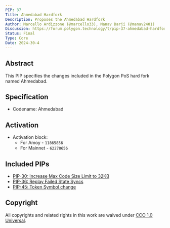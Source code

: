 ```yaml
---
PIP: 37
Title: Ahmedabad Hardfork
Description: Proposes the Ahmedabad Hardfork 
Author: Marcello Ardizzone (@marcello33), Manav Darji (@manav2401)
Discussion: https://forum.polygon.technology/t/pip-37-ahmedabad-hardfork/13885
Status: Final
Type: Core
Date: 2024-30-4
---
```

## Abstract

This PIP specifies the changes included in the Polygon PoS hard fork named Ahmedabad.

## Specification

- Codename: Ahmedabad

## Activation

- Activation block:
  * For Amoy - `11865856`
  * For Mainnet - `62278656`

## Included PIPs

  *   [PIP-30: Increase Max Code Size Limit to 32KB](https://github.com/maticnetwork/Polygon-Improvement-Proposals/blob/main/PIPs/PIP-30.md)
  *   [PIP-36: Replay Failed State Syncs](https://github.com/maticnetwork/Polygon-Improvement-Proposals/blob/main/PIPs/PIP-36.md)
  *   [PIP-45: Token Symbol change](https://github.com/maticnetwork/Polygon-Improvement-Proposals/blob/main/PIPs/PIP-45.md)

## Copyright

All copyrights and related rights in this work are waived under [CCO 1.0 Universal](https://creativecommons.org/publicdomain/zero/1.0/legalcode).
